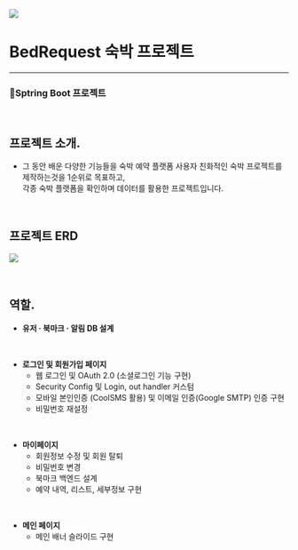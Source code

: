 <img src="https://capsule-render.vercel.app/api?type=speech&height=200&color=gradient&text=BedRequest&fontAlignY=42">

# BedRequest 숙박 프로젝트
---
### 📗Sptring Boot 프로젝트
<br>

## 프로젝트 소개.
* 그 동안 배운 다양한 기능들을 숙박 예약 플랫폼 사용자 친화적인 숙박 프로젝트를 제작하는것을 1순위로 목표하고, <br> 각종 숙박 플랫폼을 확인하며 데이터를 활용한 프로젝트입니다. 

<br>

## 프로젝트 ERD

<a href="https://www.erdcloud.com/d/eKKqYtQ4ji3fNK6b9"><img src="https://github.com/user-attachments/assets/8ffc8df7-039f-410b-9e5e-9d8f8df3cfe9"></a>

<br>

## 역할.
* **유저 · 북마크 · 알림 DB 설계**
  
<br>

* **로그인 및 회원가입 페이지**
  * 웹 로그인 및 OAuth 2.0 (소셜로그인 기능 구현)
  * Security Config 및 Login, out handler 커스텀
  * 모바일 본인인증 (CoolSMS 활용) 및 이메일 인증(Google SMTP) 인증 구현
  * 비밀번호 재설정
    
<br>

* **마이페이지**
  * 회원정보 수정 및 회원 탈퇴
  * 비밀번호 변경
  * 북마크 백엔드 설계
  * 예약 내역, 리스트, 세부정보 구현
    
<br>

* **메인 페이지**
  * 메인 배너 슬라이드 구현


